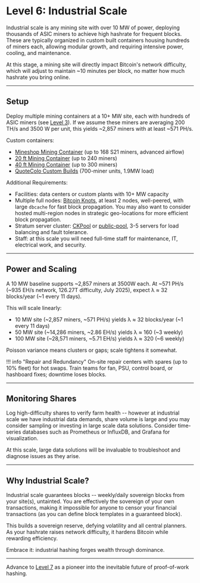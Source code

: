# Level 6: Industrial Scale

Industrial scale is any mining site with over 10 MW of power, deploying thousands of ASIC miners to achieve high hashrate for frequent blocks. These are typically organized in custom built containers housing hundreds of miners each, allowing modular growth, and requiring intensive power, cooling, and maintenance.

At this stage, a mining site will directly impact Bitcoin's network difficulty, which will adjust to maintain ~10 minutes per block, no matter how much hashrate you bring online.

---

## Setup

Deploy multiple mining containers at a 10+ MW site, each with hundreds of ASIC miners (see [Level 3](level-3.md)). If we assume these miners are averaging 200 TH/s and 3500 W per unit, this yields ~2,857 miners with at least ~571 PH/s.

Custom containers:

- [Mineshop Mining Container](https://mineshop.eu/mining-containers/) (up to 168 S21 miners, advanced airflow)
- [20 ft Mining Container](https://www.quotecolo.com/bitcoin-miner-container/) (up to 240 miners)
- [40 ft Mining Container](https://www.quotecolo.com/bitcoin-miner-container/) (up to 300 miners)
- [QuoteColo Custom Builds](https://www.quotecolo.com/bitcoin-miner-container/) (700-miner units, 1.9MW load)

Additional Requirements:

- Facilities: data centers or custom plants with 10+ MW capacity
- Multiple full nodes: [Bitcoin Knots](https://bitcoinknots.org/), at least 2 nodes, well-peered, with large `dbcache` for fast block propagation. You may also want to consider hosted multi-region nodes in strategic geo-locations for more efficient block propagation.
- Stratum server cluster: [CKPool](https://bitbucket.org/ckolivas/ckpool/src/master/) or [public-pool](https://github.com/benjamin-wilson/public-pool), 3-5 servers for load balancing and fault tolerance.
- Staff: at this scale you will need full-time staff for maintenance, IT, electrical work, and security.

---

## Power and Scaling

A 10 MW baseline supports ~2,857 miners at 3500W each. At ~571 PH/s (~935 EH/s network, 126.27T difficulty, July 2025), expect λ ≈ 32 blocks/year (~1 every 11 days).

This will scale linearly:

- 10 MW site (~2,857 miners, ~571 PH/s) yields λ ≈ 32 blocks/year (~1 every 11 days)
- 50 MW site (~14,286 miners, ~2.86 EH/s) yields λ ≈ 160 (~3 weekly)
- 100 MW site (~28,571 miners, ~5.71 EH/s) yields λ ≈ 320 (~6 weekly)

Poisson variance means clusters or gaps; scale tightens it somewhat.

!!! info "Repair and Redundancy"
    On-site repair centers with spares (up to 10% fleet) for hot swaps. Train teams for fan, PSU, control board, or hashboard fixes; downtime loses blocks.

---

## Monitoring Shares

Log high-difficulty shares to verify farm health -- however at industrial scale we have industrial data demands, share volume is large and you may consider sampling or investing in large scale data solutions. Consider time-series databases such as Prometheus or InfluxDB, and Grafana for visualization.

At this scale, large data solutions will be invaluable to troubleshoot and diagnose issues as they arise.

---

## Why Industrial Scale?

Industrial scale guarantees blocks -- weekly/daily sovereign blocks from your site(s), untainted. You are effectively the sovereign of your own transactions, making it impossible for anyone to censor your financial transactions (as you can define block templates in a guaranteed block).

This builds a sovereign reserve, defying volatility and all central planners. As your hashrate raises network difficulty, it hardens Bitcoin while rewarding efficiency.

Embrace it: industrial hashing forges wealth through dominance.

---

Advance to [Level 7](level-7.md) as a pioneer into the inevitable future of proof-of-work hashing.



